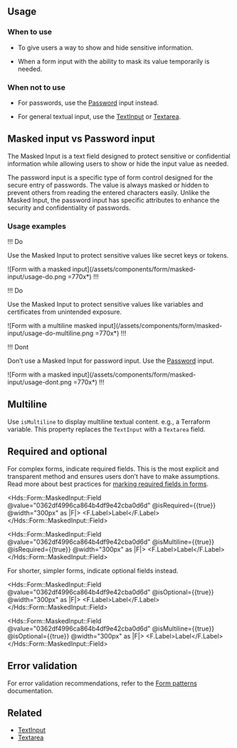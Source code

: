 ## Usage

### When to use

- To give users a way to show and hide sensitive information.

- When a form input with the ability to mask its value temporarily is needed.

### When not to use

- For passwords, use the [Password](/components/form/text-input#password) input instead.

- For general textual input, use the [TextInput](/components/form/text-input) or [Textarea](/components/form/textarea).


## Masked input vs Password input

The Masked Input is a text field designed to protect sensitive or confidential information while allowing users to show or hide the input value as needed.

The password input is a specific type of form control designed for the secure entry of passwords. The value is always masked or hidden to prevent others from reading the entered characters easily. Unlike the Masked Input, the password input has specific attributes to enhance the security and confidentiality of passwords.

### Usage examples

!!! Do

Use the Masked Input to protect sensitive values like secret keys or tokens.

![Form with a masked input](/assets/components/form/masked-input/usage-do.png =770x*)
!!!

!!! Do

Use the Masked Input to protect sensitive values like variables and certificates from unintended exposure.

![Form with a multiline masked input](/assets/components/form/masked-input/usage-do-multiline.png =770x*)
!!!

!!! Dont

Don’t use a Masked Input for password input. Use the [Password](/components/form/text-input#password) input.

![Form with a masked input](/assets/components/form/masked-input/usage-dont.png =770x*)
!!!

## Multiline

Use `isMultiline` to display multiline textual content. e.g., a Terraform variable. This property replaces the `TextInput` with a `Textarea` field.

## Required and optional

For complex forms, indicate required fields. This is the most explicit and transparent method and ensures users don’t have to make assumptions. Read more about best practices for [marking required fields in forms](https://www.nngroup.com/articles/required-fields/).

<Hds::Form::MaskedInput::Field @value="0362df4996ca864b4df9e42cba0d6d" @isRequired={{true}} @width="300px" as |F|>
  <F.Label>Label</F.Label>
</Hds::Form::MaskedInput::Field>

<Hds::Form::MaskedInput::Field @value="0362df4996ca864b4df9e42cba0d6d" @isMultiline={{true}} @isRequired={{true}} @width="300px" as |F|>
  <F.Label>Label</F.Label>
</Hds::Form::MaskedInput::Field>

For shorter, simpler forms, indicate optional fields instead.

<Hds::Form::MaskedInput::Field @value="0362df4996ca864b4df9e42cba0d6d" @isOptional={{true}} @width="300px" as |F|>
  <F.Label>Label</F.Label>
</Hds::Form::MaskedInput::Field>

<Hds::Form::MaskedInput::Field @value="0362df4996ca864b4df9e42cba0d6d" @isMultiline={{true}} @isOptional={{true}} @width="300px" as |F|>
  <F.Label>Label</F.Label>
</Hds::Form::MaskedInput::Field>

## Error validation

For error validation recommendations, refer to the [Form patterns](/patterns/form-patterns) documentation.

## Related

<!-- only include the 2 most similar/related components -->
- [TextInput](/components/form/text-input)
- [Textarea](/components/form/textarea)
